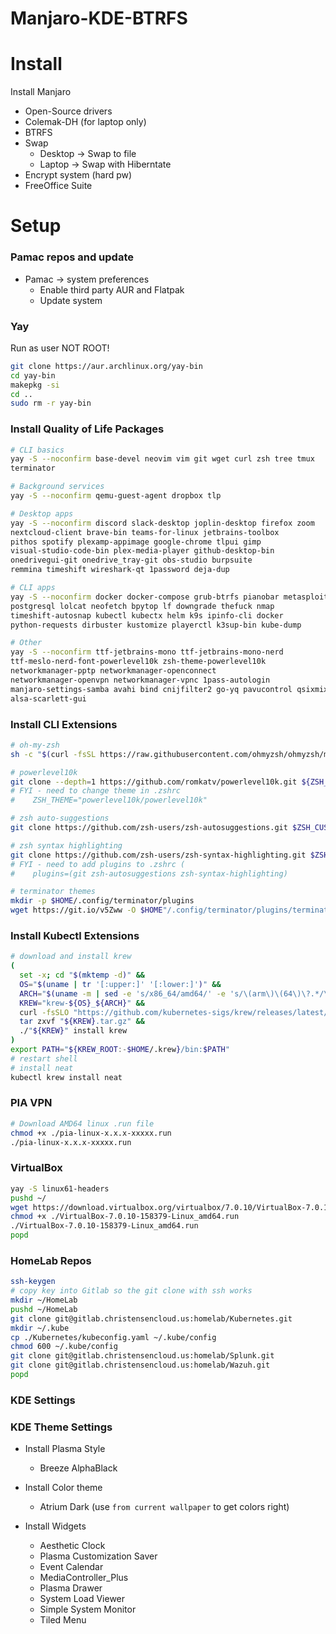 # Manjaro-KDE-BTRFS

# Install
Install Manjaro
* Open-Source drivers
* Colemak-DH (for laptop only)
* BTRFS
* Swap
    * Desktop -> Swap to file
    * Laptop -> Swap with Hiberntate
* Encrypt system (hard pw)
* FreeOffice Suite

# Setup
### Pamac repos and update
* Pamac -> system preferences
  * Enable third party AUR and Flatpak
  * Update system
 
### Yay
Run as user NOT ROOT!
```bash
git clone https://aur.archlinux.org/yay-bin
cd yay-bin
makepkg -si
cd ..
sudo rm -r yay-bin
```

### Install Quality of Life Packages
```bash
# CLI basics
yay -S --noconfirm base-devel neovim vim git wget curl zsh tree tmux      \
terminator 

# Background services
yay -S --noconfirm qemu-guest-agent dropbox tlp

# Desktop apps
yay -S --noconfirm discord slack-desktop joplin-desktop firefox zoom      \
nextcloud-client brave-bin teams-for-linux jetbrains-toolbox              \
pithos spotify plexamp-appimage google-chrome tlpui gimp                  \
visual-studio-code-bin plex-media-player github-desktop-bin               \
onedrivegui-git onedrive_tray-git obs-studio burpsuite                    \
remmina timeshift wireshark-qt 1password deja-dup

# CLI apps
yay -S --noconfirm docker docker-compose grub-btrfs pianobar metasploit   \
postgresql lolcat neofetch bpytop lf downgrade thefuck nmap               \
timeshift-autosnap kubectl kubectx helm k9s ipinfo-cli docker             \
python-requests dirbuster kustomize playerctl k3sup-bin kube-dump

# Other
yay -S --noconfirm ttf-jetbrains-mono ttf-jetbrains-mono-nerd             \
ttf-meslo-nerd-font-powerlevel10k zsh-theme-powerlevel10k                 \
networkmanager-pptp networkmanager-openconnect                            \
networkmanager-openvpn networkmanager-vpnc 1pass-autologin                \
manjaro-settings-samba avahi bind cnijfilter2 go-yq pavucontrol qsixmixer \
alsa-scarlett-gui
```

### Install CLI Extensions
```bash
# oh-my-zsh
sh -c "$(curl -fsSL https://raw.githubusercontent.com/ohmyzsh/ohmyzsh/master/tools/install.sh)"

# powerlevel10k
git clone --depth=1 https://github.com/romkatv/powerlevel10k.git ${ZSH_CUSTOM:-$HOME/.oh-my-zsh/custom}/themes/powerlevel10k
# FYI - need to change theme in .zshrc
#    ZSH_THEME="powerlevel10k/powerlevel10k"

# zsh auto-suggestions
git clone https://github.com/zsh-users/zsh-autosuggestions.git $ZSH_CUSTOM/plugins/zsh-autosuggestions

# zsh syntax highlighting
git clone https://github.com/zsh-users/zsh-syntax-highlighting.git $ZSH_CUSTOM/plugins/zsh-syntax-highlighting
# FYI - need to add plugins to .zshrc (
#    plugins=(git zsh-autosuggestions zsh-syntax-highlighting)

# terminator themes
mkdir -p $HOME/.config/terminator/plugins
wget https://git.io/v5Zww -O $HOME"/.config/terminator/plugins/terminator-themes.py"
```

### Install Kubectl Extensions
```bash
# download and install krew
(
  set -x; cd "$(mktemp -d)" &&
  OS="$(uname | tr '[:upper:]' '[:lower:]')" &&
  ARCH="$(uname -m | sed -e 's/x86_64/amd64/' -e 's/\(arm\)\(64\)\?.*/\1\2/' -e 's/aarch64$/arm64/')" &&
  KREW="krew-${OS}_${ARCH}" &&
  curl -fsSLO "https://github.com/kubernetes-sigs/krew/releases/latest/download/${KREW}.tar.gz" &&
  tar zxvf "${KREW}.tar.gz" &&
  ./"${KREW}" install krew
)
export PATH="${KREW_ROOT:-$HOME/.krew}/bin:$PATH"
# restart shell
# install neat
kubectl krew install neat
```

### PIA VPN
```bash
# Download AMD64 linux .run file
chmod +x ./pia-linux-x.x.x-xxxxx.run
./pia-linux-x.x.x-xxxxx.run
```

### VirtualBox
```bash
yay -S linux61-headers
pushd ~/
wget https://download.virtualbox.org/virtualbox/7.0.10/VirtualBox-7.0.10-158379-Linux_amd64.run
chmod +x ./VirtualBox-7.0.10-158379-Linux_amd64.run
./VirtualBox-7.0.10-158379-Linux_amd64.run
popd
```

### HomeLab Repos
```bash
ssh-keygen
# copy key into Gitlab so the git clone with ssh works
mkdir ~/HomeLab
pushd ~/HomeLab
git clone git@gitlab.christensencloud.us:homelab/Kubernetes.git
mkdir ~/.kube
cp ./Kubernetes/kubeconfig.yaml ~/.kube/config
chmod 600 ~/.kube/config
git clone git@gitlab.christensencloud.us:homelab/Splunk.git
git clone git@gitlab.christensencloud.us:homelab/Wazuh.git
popd
```

### KDE Settings

### KDE Theme Settings
* Install Plasma Style
   * Breeze AlphaBlack
 
* Install Color theme
   * Atrium Dark (use `from current wallpaper` to get colors right)
    
* Install Widgets
   * Aesthetic Clock
   * Plasma Customization Saver
   * Event Calendar
   * MediaController_Plus
   * Plasma Drawer
   * System Load Viewer
   * Simple System Monitor
   * Tiled Menu


